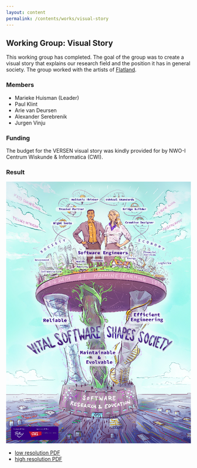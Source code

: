 ```yaml
---
layout: content
permalink: /contents/works/visual-story
---
```


## Working Group: Visual Story

This working group has completed. The goal of the group was to create a visual story that explains our research field and the position it has in general society.
The group worked with the artists of [Flatland](http://www.flatland.nl).

### Members

* Marieke Huisman (Leader)
* Paul Klint
* Arie van Deursen
* Alexander Serebrenik
* Jurgen Vinju

### Funding

The budget for the VERSEN visual story was kindly provided for by NWO-I Centrum Wiskunde & Informatica (CWI).

### Result

<img src="/assets/img/VERSEN_VisualStory.png">

* [low resolution PDF](/assets/pdf/VERSEN_VisualStory_Poster_Lowres.pdf)
* [high resolution PDF](/assets/pdf/VERSEN_VisualStory_Poster_Hires.pdf)
